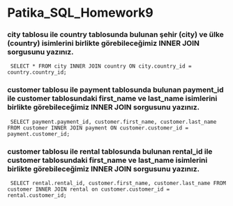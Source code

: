 # Patika_SQL_Homework9

###  city tablosu ile country tablosunda bulunan şehir (city) ve ülke (country) isimlerini birlikte görebileceğimiz INNER JOIN sorgusunu yazınız.  

```  SELECT * FROM city INNER JOIN country ON city.country_id = country.country_id;  ```

### customer tablosu ile payment tablosunda bulunan payment_id ile customer tablosundaki first_name ve last_name isimlerini birlikte görebileceğimiz INNER JOIN sorgusunu yazınız.

```  SELECT payment.payment_id, customer.first_name, customer.last_name FROM customer INNER JOIN payment ON customer.customer_id = payment.customer_id; ```

### customer tablosu ile rental tablosunda bulunan rental_id ile customer tablosundaki first_name ve last_name isimlerini birlikte görebileceğimiz INNER JOIN sorgusunu yazınız.

```  SELECT rental.rental_id, customer.first_name, customer.last_name FROM customer INNER JOIN rental on customer.customer_id = rental.customer_id; ```


